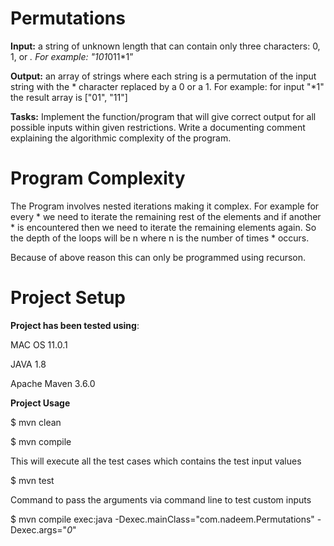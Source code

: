 # Permutations

**Input:** a string of unknown length that can contain only three characters: 0, 1, or *. For example: "101*011*1”

**Output:** an array of strings where each string is a permutation of the input string with the * character replaced by a 0 or a 1. For example: for input "*1" the result array is ["01", "11"]

**Tasks:** Implement the function/program that will give correct output for all possible inputs within given restrictions. Write a documenting comment explaining the algorithmic complexity of the program.


# Program Complexity

The Program involves nested iterations making it complex. For example for every * we need to iterate the remaining rest of the elements and if another * is encountered then we need to iterate the remaining elements again. So the depth of the loops will be n where n is the number of times * occurs.

Because of above reason this can only be programmed using recurson.

# Project Setup

**Project has been tested using**:

MAC OS 11.0.1

JAVA 1.8

Apache Maven 3.6.0

**Project Usage**

$ mvn clean

$ mvn compile

This will execute all the test cases which contains the test input values

$ mvn test 

Command to pass the arguments via command line to test custom inputs

$ mvn compile exec:java -Dexec.mainClass="com.nadeem.Permutations" -Dexec.args="*0*"




